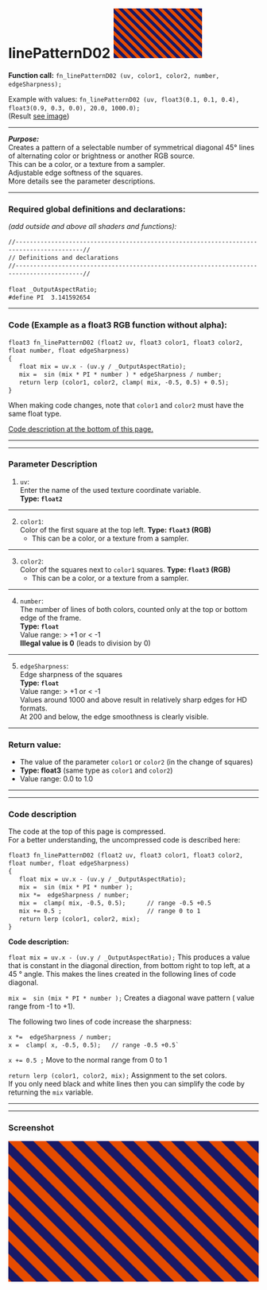 ﻿# linePatternD02  [![](../images/linePatternD02-thumb.png)](../images/linePatternD02.png)

**Function call:** `fn_linePatternD02 (uv, color1, color2, number, edgeSharpness);`  

Example with values: `fn_linePatternD02 (uv, float3(0.1, 0.1, 0.4), float3(0.9, 0.3, 0.0), 20.0, 1000.0);`  
(Result [see image](../images/linePatternD02.png))
  
--- 
  
***Purpose:***  
Creates a pattern of a selectable number of symmetrical diagonal 45° lines  
of alternating color or brightness or another RGB source.     
This can be a color, or a texture from a sampler.  
Adjustable edge softness of the squares.   
More details see the parameter descriptions.  

---
    
### Required global definitions and declarations:
*(add outside and above all shaders and functions):*
```` Code
//-----------------------------------------------------------------------------------------//
// Definitions and declarations
//-----------------------------------------------------------------------------------------//

float _OutputAspectRatio;
#define PI  3.141592654
````
---

### Code (Example as a float3 RGB function without alpha):
```` Code
float3 fn_linePatternD02 (float2 uv, float3 color1, float3 color2, float number, float edgeSharpness)
{ 
   float mix = uv.x - (uv.y / _OutputAspectRatio);
   mix =  sin (mix * PI * number ) * edgeSharpness / number;
   return lerp (color1, color2, clamp( mix, -0.5, 0.5) + 0.5);
}
````   
When making code changes, note that `color1` and `color2` must have the same float type.

[Code description at the bottom of this page.](#code-description)


---
---

### Parameter Description  
  
   1. `uv`:  
     Enter the name of the used texture coordinate variable.  
     **Type: `float2`**  
      

---

  
   2. `color1`:  
     Color of the first square at the top left. 
     **Type: `float3` (RGB)**  
       - This can be a color, or a texture from a sampler.

  
---

   3. `color2`:  
     Color of the squares next to `color1` squares. 
     **Type: `float3` (RGB)**  
       - This can be a color, or a texture from a sampler.  

       
---

   4. `number`:  
     The number of lines of both colors, counted only at the top or bottom edge of the frame.    
     **Type: `float`**  
     Value range: > +1   or < -1  
     **Illegal value is 0** (leads to division by 0)  


---

   5. `edgeSharpness`:  
     Edge sharpness of the squares  
     **Type: `float`**  
     Value range: > +1   or < -1  
     Values around 1000 and above result in relatively sharp edges for HD formats.  
     At 200 and below, the edge smoothness is clearly visible.  


---

### Return value:
   - The value of the parameter `color1` or `color2` (in the change of squares)  
   - **Type: float3** (same type as `color1` and `color2`)    
   - Value range: 0.0 to 1.0  

 
---
---

### Code description  

The code at the top of this page is compressed.  
For a better understanding, the uncompressed code is described here:
```` Code
float3 fn_linePatternD02 (float2 uv, float3 color1, float3 color2, float number, float edgeSharpness)
{ 
   float mix = uv.x - (uv.y / _OutputAspectRatio);
   mix =  sin (mix * PI * number );
   mix *=  edgeSharpness / number;
   mix =  clamp( mix, -0.5, 0.5);      // range -0.5 +0.5
   mix += 0.5 ;                        // range 0 to 1
   return lerp (color1, color2, mix);
}
````
**Code description:**  
 
`float mix = uv.x - (uv.y / _OutputAspectRatio);` This produces a value that is constant in the diagonal direction, 
from bottom right to top left, at a 45 ° angle.
This makes the lines created in the following lines of code diagonal.  

`mix =  sin (mix * PI * number );` Creates a diagonal wave pattern ( value range from -1 to +1).

The following two lines of code increase the sharpness:
```` Code
x *=  edgeSharpness / number;
x =  clamp( x, -0.5, 0.5);   // range -0.5 +0.5`
````
` x += 0.5 ; ` Move to the normal range from 0 to 1  

`return lerp (color1, color2, mix);` Assignment to the set colors.  
If you only need black and white lines then you can simplify the code by returning the `mix` variable.  



---
---
### Screenshot  
![](../images/linePatternD02.png)
